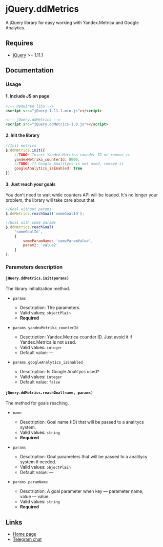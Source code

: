 # jQuery.ddMetrics

A jQuery library for easy working with Yandex.Metrica and Google Analytics.


## Requires
* [jQuery](https://jquery.com/) >= 1.11.1


## Documentation


### Usage


#### 1. Include JS on page

```html
<!-- Required libs -->
<script src="jQuery-1.11.1.min.js"></script>

<!-- jQuery.ddMetrics -->
<script src="jQuery.ddMetrics-1.0.js"></script>
```


#### 2. Init the library

```js
//Init metrics
$.ddMetrics.init({
	//TODO: Insert Yandex.Metrica counder ID or remove it
	yandexMetrika_counterId: 0000,
	//TODO: If Google Analitycs is not used, remove it
	googleAnalytics_isEnabled: true
});
```


#### 3. Just reach your goals

You don't need to wait while counters API will be loaded. It's no longer your problem, the library will take care about that.

```js
//Goal without params
$.ddMetrics.reachGoal('someGoalId');

//Goal with some params
$.ddMetrics.reachGoal(
	'someGoalId',
	{
		someParamName: 'someParamValue',
		param2: 'value2'
	}
);
```


### Parameters description


#### `jQuery.ddMetrics.init(params)`

The library initialization method.

* `params`
	* Desctription: The parameters.
	* Valid values: `objectPlain`
	* **Required**
	
* `params.yandexMetrika_counterId`
	* Desctription: Yandex.Metrica counder ID. Just avoid it if Yandex.Metrica is not used.
	* Valid values: `integer`
	* Default value: —
	
* `params.googleAnalytics_isEnabled`
	* Desctription: Is Google Analitycs used?
	* Valid values: `integer`
	* Default value: `false`


#### `jQuery.ddMetrics.reachGoal(name, params)`

The method for goals reaching.

* `name`
	* Desctription: Goal name (ID) that will be passed to a analitycs system.
	* Valid values: `string`
	* **Required**
	
* `params`
	* Desctription: Goal parameters that will be passed to a analitycs system if needed.
	* Valid values: `objectPlain`
	* Default value: —
	
* `params.paramName`
	* Desctription: A goal parameter when key — parameter name, value — value.
	* Valid values: `string`
	* **Required**


## Links

* [Home page](https://code.divandesign.biz/jquery/ddmetrics)
* [Telegram chat](https://t.me/dd_code)


<link rel="stylesheet" type="text/css" href="https://DivanDesign.ru/assets/files/ddMarkdown.css" />